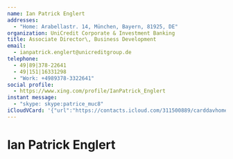 ```yaml
---
name: Ian Patrick Englert
addresses:
  - "Home: Arabellastr. 14, München, Bayern, 81925, DE"
organization: UniCredit Corporate & Investment Banking
title: Associate Director\, Business Development
email:
  - ianpatrick.englert@unicreditgroup.de
telephone:
  - 49|89|378-22641
  - 49|151|16331298
  - "Work: +4989378-3322641"
social profile:
  - https://www.xing.com/profile/IanPatrick_Englert
instant message:
  - "skype: skype:patrice_muc8"
iCloudVCard: '{"url":"https://contacts.icloud.com/311500889/carddavhome/card/NmFmNWNmNzItODNmZC00MTc2LTkxZjItMzIxNmEzYjQzNGFi.vcf","etag":"\"kmfhd92y\"","data":"BEGIN:VCARD\r\nVERSION:3.0\r\nFN:\r\nN:Englert;Ian Patrick;;;\r\nUID:6af5cf72-83fd-4176-91f2-3216a3b434ab\r\nADR;TYPE=HOME:;;Arabellastr. 14;München;Bayern;81925;DE;\r\nitem0.X-ABLABEL:xing\r\nitem4.X-ABLABEL:Work\r\nitem2.X-ABLABEL:Work\r\nitem3.X-ABLABEL:Work\r\nitem1.X-ABLABEL:Work\r\nPRODID:ez-vcard 0.9.13-fc\r\nREV:2025-04-03T22:12:40Z\r\nORG:UniCredit Corporate & Investment Banking;\r\nTITLE:Associate Director\\, Business Development\r\nEMAIL;TYPE=PREF:ianpatrick.englert@unicreditgroup.de\r\nTEL;TYPE=PREF:49|89|378-22641\r\nTEL:49|151|16331298\r\nTEL;TYPE=WORK:+4989378-3322641\r\nitem0.X-SOCIALPROFILE;X-USER=IanPatrick_Englert:https://www.xing.com/profil\r\n e/IanPatrick_Englert\r\n;TYPE=jpeg;VALUE=uri:https://gateway.icloud.com/contacts/311500889/ck/card/\r\n 818929bbe2f92c038fc566ec7ec1e471\r\nIMPP;TYPE=HOME,pref;X-SERVICE-TYPE=skype:skype:patrice_muc8\r\nEND:VCARD"}'
---
```

# Ian Patrick Englert